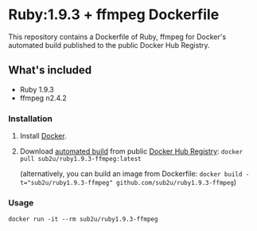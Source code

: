 # Ruby:1.9.3 + ffmpeg Dockerfile

This repository contains a Dockerfile of Ruby, ffmpeg for Docker's automated build published to the public Docker Hub Registry.

## What's included
- Ruby 1.9.3
- ffmpeg n2.4.2

### Installation
1. Install [Docker](https://www.docker.com/).

2. Download [automated build](https://hub.docker.com/r/sub2u/ruby1.9.3-ffmpeg/) from public [Docker Hub Registry](https://registry.hub.docker.com/): `docker pull sub2u/ruby1.9.3-ffmpeg:latest`

   (alternatively, you can build an image from Dockerfile: `docker build -t="sub2u/ruby1.9.3-ffmpeg" github.com/sub2u/ruby1.9.3-ffmpeg`)


### Usage

    docker run -it --rm sub2u/ruby1.9.3-ffmpeg

